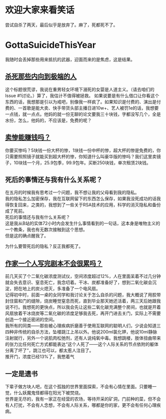 # 欢迎大家来看笑话
尝试自杀了两天，最后似乎是放弃了。麻了，死都死不了。
# GottaSuicideThisYear
我随时会丢掉那些用来抵抗的武器，迎面而来的是焦虑，这是结果。
## [杀死那些内向到极端的人](times.md)
这个标题很荒谬，我说在重男轻女环境下溺死的女婴是人道主义。（请去咱们的Issue #1讨论。）算了，我估计不值得被拯救。
如果说要是有什么借口让你看这个东西的话，我想那是引以为戒吧，别像我一样疯了。如果知识是付费的、演出是付费的、一首歌是能大卖、快手带货头部主播日进10w+、艺人被罚1e的话，我想要一点钱，就一点点。他妈的就一份无聊的论文要我三十块钱，字都没写几个，全是水份，怎么，他妈的，不应该是，免费的呢？
## [卖惨能赚钱吗？](money)
你要买惨吗？5块钱一份大杯的惨，1块钱一份中杯的惨，超大杯的惨是免费的，你只需要照照镜子就能买到超大杯的惨，你知道什么叫豪华版的惨吗？我们这里卖镜子，10块钱一个月，25.9包季，99.9包年。买断250块钱，单次租赁2块钱。
## 死后的事情还与我有什么关系呢？
在五月的时候我有思考过一个问题，我不想让我的父母看到我的隐私。  
我的隐私怎么加密保存，我在互联网留下的东西怎么保存，如果我没死成功的话我得恢复回来，之类的，我想到了一些关于RSA技术的应用，科学的消灭隐私和备份成了死前。  
死后的事情还与我有什么关系呢？  
这是我从B站的实体72小时内会发生什么事情看到的一句话，这本身是唯物主义的一个教条，我也有无数次接触到这个思想。  
但是这的确点醒我了。  

为什么要管死后的隐私？反正我都死了。
## [作家一个人写完剧本不会很累吗？](不能完成的虚假事实)
前几天买了个二氧化碳浓度测试仪，空间浓度超过12%，人在里面呆着不过几分钟就会失去意识、窒息死亡，我念叨着。干冰、炭都准备好了，想到二氧化碳会沉淀，把在地上的炭火熄灭，多准备了一个电风扇。  
记得初中时，前面一桌的女同学和我讨论关于怎么自杀的问题，我大概说了用胶带封住窗和门的缝隙，烧炭睡觉窒息而死，直到毕业那天她还活着，两三天后她跟我说不行。我想死的更快点，所以我会先让这些二氧化碳充满整个房间，也就是开着风扇放着干冰烧炭等二氧化碳的浓度足够我去死，再开门进去关门，实际上不需要创造一个接近密闭的空间。  
我所有的同类——那些被心理疾病折磨善于使用互联网的聪明人们，少说会知道三四种非传统的自杀方法，坠楼跳江上吊以外。他说200ml氯化钾，他说10ml静脉注射就行，另外一个说肌肉松弛剂，还有人说纯氧中毒。我想跳楼，肢体扭曲带来的张力比任何死亡方式都能表达“这个人死了——这个人际关系的节点依附的躯体分离了坏了”，跳江也可以，都太惹人注目了。  
推开门，浓度已经13%了，我憋着气 
## 一定是遗书
下辈子做方块人吧，在这个孤独的世界里面探索，不会有心情在里面。只要睡一觉，什么妖魔鬼怪都得在阳光下被焚烧。  
世界是无尽的，我有一家正在经营的农场，等待开采的矿洞，门前种的菜，但不会有人打扰，不会有人念想，不会有人际关系，哪都是你的家，更不会有任何心理疾病。 
